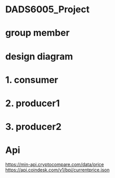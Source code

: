 # DADS6005_Project
# group member
# design diagram
# 1. consumer
# 2. producer1
# 3. producer2
# Api
https://min-api.cryptocompare.com/data/price
https://api.coindesk.com/v1/bpi/currentprice.json

